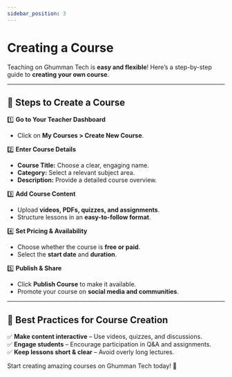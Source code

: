 ```yaml
---
sidebar_position: 3
---
```


# Creating a Course

Teaching on Ghumman Tech is **easy and flexible**! Here’s a step-by-step guide to **creating your own course**.

---

## 📌 Steps to Create a Course

1️⃣ **Go to Your Teacher Dashboard**  
   - Click on **My Courses > Create New Course**.  

2️⃣ **Enter Course Details**  
   - **Course Title:** Choose a clear, engaging name.  
   - **Category:** Select a relevant subject area.  
   - **Description:** Provide a detailed course overview.  

3️⃣ **Add Course Content**  
   - Upload **videos, PDFs, quizzes, and assignments**.  
   - Structure lessons in an **easy-to-follow format**.  

4️⃣ **Set Pricing & Availability**  
   - Choose whether the course is **free or paid**.  
   - Select the **start date** and **duration**.  

5️⃣ **Publish & Share**  
   - Click **Publish Course** to make it available.  
   - Promote your course on **social media and communities**.  

---

## 🎯 Best Practices for Course Creation  

✅ **Make content interactive** – Use videos, quizzes, and discussions.  
✅ **Engage students** – Encourage participation in Q&A and assignments.  
✅ **Keep lessons short & clear** – Avoid overly long lectures.  

Start creating amazing courses on Ghumman Tech today! 🚀  
